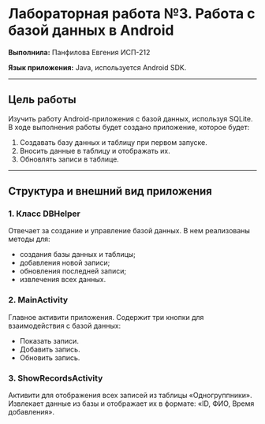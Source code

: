 # Лабораторная работа №3. Работа с базой данных в Android

**Выполнила:** Панфилова Евгения ИСП-212

**Язык приложения:** Java, используется Android SDK.

---

## Цель работы
Изучить работу Android-приложения с базой данных, используя SQLite. В ходе выполнения работы будет создано приложение, которое будет:

1. Создавать базу данных и таблицу при первом запуске.
2. Вносить данные в таблицу и отображать их.
3. Обновлять записи в таблице.

---

## Структура и внешний вид приложения
### 1. Класс DBHelper ###

Отвечает за создание и управление базой данных. В нем реализованы методы для:
- создания базы данных и таблицы;
- добавления новой записи;
- обновления последней записи;
- извлечения всех данных.
  
### 2. MainActivity ###
Главное активити приложения. Содержит три кнопки для взаимодействия с базой данных:

- Показать записи.
- Добавить запись.
- Обновить запись.

### 3. ShowRecordsActivity ###
Активити для отображения всех записей из таблицы «Одногруппники». Извлекает данные из базы и отображает их в формате: «ID, ФИО, Время добавления».
